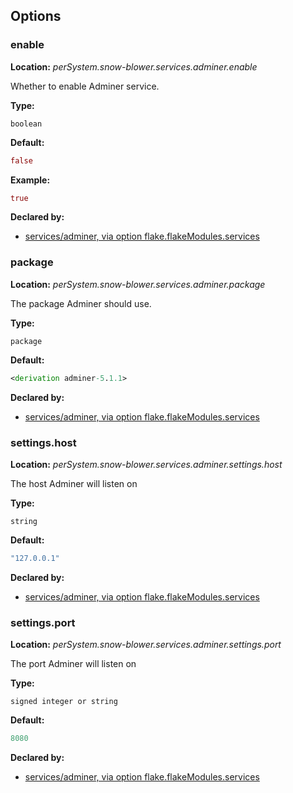 ## Options

### enable
**Location:** *perSystem.snow-blower.services.adminer.enable*

Whether to enable Adminer  service.

**Type:**

`boolean`

**Default:**
```nix
false
```

**Example:**

```nix
true
```

**Declared by:**

- [services/adminer, via option flake.flakeModules.services](https://github.com/use-the-fork/snow-blower/tree/main/modules/services/adminer/default.nix)


### package
**Location:** *perSystem.snow-blower.services.adminer.package*

The package Adminer should use.

**Type:**

`package`

**Default:**
```nix
<derivation adminer-5.1.1>
```

**Declared by:**

- [services/adminer, via option flake.flakeModules.services](https://github.com/use-the-fork/snow-blower/tree/main/modules/services/adminer/default.nix)


### settings.host
**Location:** *perSystem.snow-blower.services.adminer.settings.host*

The host Adminer will listen on

**Type:**

`string`

**Default:**
```nix
"127.0.0.1"
```

**Declared by:**

- [services/adminer, via option flake.flakeModules.services](https://github.com/use-the-fork/snow-blower/tree/main/modules/services/adminer/default.nix)


### settings.port
**Location:** *perSystem.snow-blower.services.adminer.settings.port*

The port Adminer will listen on

**Type:**

`signed integer or string`

**Default:**
```nix
8080
```

**Declared by:**

- [services/adminer, via option flake.flakeModules.services](https://github.com/use-the-fork/snow-blower/tree/main/modules/services/adminer/default.nix)


